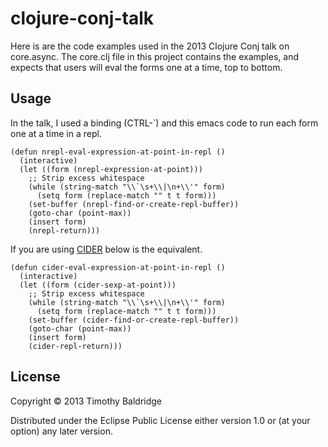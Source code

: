 # clojure-conj-talk

Here is are the code examples used in the 2013 Clojure Conj talk on core.async. The core.clj
file in this project contains the examples, and expects that users will eval the forms one 
at a time, top to bottom.

## Usage

In the talk, I used a binding (CTRL-`) and this emacs code to run each form one at a time in a repl. 


	
    (defun nrepl-eval-expression-at-point-in-repl ()
      (interactive)
      (let ((form (nrepl-expression-at-point)))
        ;; Strip excess whitespace
        (while (string-match "\\`\s+\\|\n+\\'" form)
          (setq form (replace-match "" t t form)))
        (set-buffer (nrepl-find-or-create-repl-buffer))
        (goto-char (point-max))
        (insert form)
        (nrepl-return)))

If you are using [CIDER](https://github.com/clojure-emacs/cider) below is the equivalent.



    (defun cider-eval-expression-at-point-in-repl ()
      (interactive)
      (let ((form (cider-sexp-at-point)))
        ;; Strip excess whitespace
        (while (string-match "\\`\s+\\|\n+\\'" form)
          (setq form (replace-match "" t t form)))
        (set-buffer (cider-find-or-create-repl-buffer))
        (goto-char (point-max))
        (insert form)
        (cider-repl-return)))





## License

Copyright © 2013 Timothy Baldridge

Distributed under the Eclipse Public License either version 1.0 or (at
your option) any later version.
